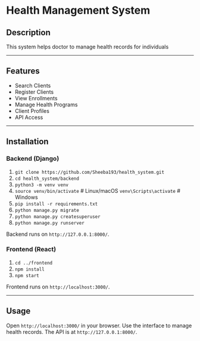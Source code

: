 
# Health Management System

## Description

This system helps doctor to  manage health records for individuals 

---

## Features

- Search Clients
- Register Clients
- View Enrollments
- Manage Health Programs
- Client Profiles
- API Access

---

## Installation

### Backend (Django)

1.  `git clone https://github.com/Sheeba193/health_system.git`
2.  `cd health_system/backend`
3.  `python3 -m venv venv`
4.  `source venv/bin/activate`  # Linux/macOS
    `venv\Scripts\activate`    # Windows
5.  `pip install -r requirements.txt`
6.  `python manage.py migrate`
7.  `python manage.py createsuperuser`
8.  `python manage.py runserver`

Backend runs on `http://127.0.0.1:8000/`.

### Frontend (React)

1.  `cd ../frontend`
2.  `npm install`
3.  `npm start`

Frontend runs on `http://localhost:3000/`.

---

## Usage

Open `http://localhost:3000/` in your browser. Use the interface to manage health records. The API is at `http://127.0.0.1:8000/`.
